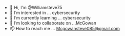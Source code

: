 - 👋 Hi, I’m @Williamsteve75
- 👀 I’m interested in ... cybersecurity 
- 🌱 I’m currently learning ... cybersecurity
- 💞️ I’m looking to collaborate on ...McGowan
- 📫 How to reach me ...
Mcgowansteve085@gmail.com
<!---
Williamsteve75/Williamsteve75 is a ✨ special ✨ repository because its `README.md` (this file) appears on your GitHub profile.
You can click the Preview link to take a look at your changes.
--->
